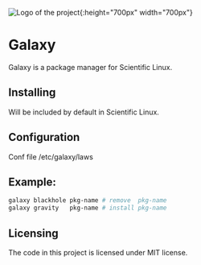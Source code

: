 ![Logo of the project](https://raw.githubusercontent.com/hythm7/galaxy/master/alien-logo.png){:height="700px" width="700px"}

# Galaxy

Galaxy is a package manager for Scientific Linux.

## Installing
Will be included by default in Scientific Linux.

## Configuration

Conf file /etc/galaxy/laws

## Example:
```bash
galaxy blackhole pkg-name # remove  pkg-name
galaxy gravity   pkg-name # install pkg-name 
```

## Licensing

The code in this project is licensed under MIT license.
